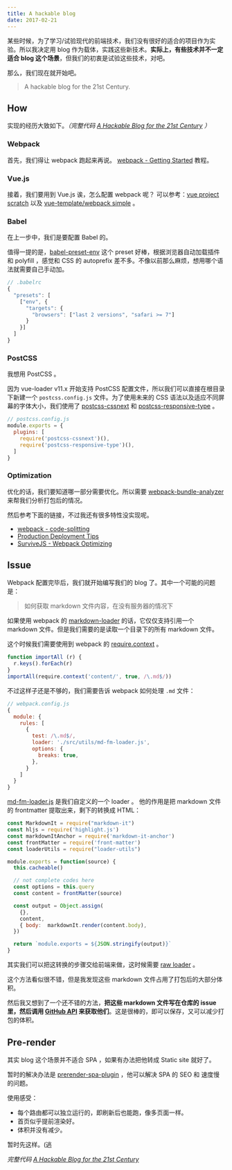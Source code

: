 ```yaml
---
title: A hackable blog
date: 2017-02-21
---
```


某些时候，为了学习/试验现代的前端技术，我们没有很好的适合的项目作为实验。所以我决定用 blog 作为载体，实践这些新技术。**实际上，有些技术并不一定适合 blog 这个场景**，但我们的初衷是试验这些技术，对吧。

那么，我们现在就开始吧。

> A hackable blog for the 21st Century.


## How

实现的经历大致如下。*（完整代码 [A Hackable Blog for the 21st Century](https://github.com/DrakeLeung/blog) ）*

### Webpack

首先，我们得让 webpack 跑起来再说。 [webpack - Getting Started](https://webpack.js.org/guides/get-started/) 教程。


### Vue.js

接着，我们要用到 Vue.js 诶，怎么配置 webpack 呢？
可以参考：[vue project scratch](https://skyronic.com/blog/vue-project-scratch) 以及 [vue-template/webpack simple](https://github.com/vuejs-templates/webpack-simple/blob/master/template/webpack.config.js) 。


### Babel

在上一步中，我们是要配置 Babel 的。

值得一提的是，[babel-preset-env](https://github.com/babel/babel-preset-env) 这个 preset 好棒，根据浏览器自动加载插件和 polyfill ，感觉和 CSS 的 autoprefix 差不多。不像以前那么麻烦，想用哪个语法就需要自己手动加。


```js
// .babelrc
{
  "presets": [
    ["env", {
      "targets": {
        "browsers": ["last 2 versions", "safari >= 7"]
      }
    }]
  ]
}
```


### PostCSS

我想用 PostCSS 。

因为 vue-loader v11.x 开始支持 PostCSS 配置文件，所以我们可以直接在根目录下新建一个 `postcss.config.js` 文件。为了使用未来的 CSS 语法以及适应不同屏幕的字体大小，我们使用了
[postcss-cssnext](https://github.com/MoOx/postcss-cssnext) 和 [postcss-responsive-type](https://github.com/seaneking/postcss-responsive-type) 。

```js
// postcss.config.js
module.exports = {
  plugins: [
    require('postcss-cssnext')(),
    require('postcss-responsive-type')(),
  ]
}
```

### Optimization

优化的话，我们要知道哪一部分需要优化。所以需要 [webpack-bundle-analyzer](https://github.com/th0r/webpack-bundle-analyzer) 来帮我们分析打包后的情况。

然后参考下面的链接，不过我还有很多特性没实现呢。

* [webpack - code-splitting](https://webpack.js.org/guides/code-splitting/)
* [Production Deployment Tips](https://vuejs.org/v2/guide/deployment.html)
* [SurviveJS - Webpack Optimizing](https://survivejs.com/webpack/optimizing/)


## Issue

Webpack 配置完毕后，我们就开始编写我们的 blog 了。其中一个可能的问题是：

> 如何获取 markdown 文件内容，在没有服务器的情况下

如果使用 webpack 的 [markdown-loader](https://www.npmjs.com/package/markdown-loader) 的话，它仅仅支持引用一个 markdown 文件。但是我们需要的是读取一个目录下的所有 markdown 文件。

这个时候我们需要使用到 webpack 的 [require.context](https://webpack.js.org/guides/dependency-management/#require-context) 。

```js
function importAll (r) {
  r.keys().forEach(r)
}
importAll(require.context('content/', true, /\.md$/))
```

不过这样子还是不够的，我们需要告诉 webpack 如何处理 `.md` 文件：

```js
// webpack.config.js
{
  module: {
    rules: [
      {
        test: /\.md$/,
        loader: './src/utils/md-fm-loader.js',
        options: {
          breaks: true,
        },
      }
    ]
  }
}
```

[md-fm-loader.js](https://github.com/DrakeLeung/blog/blob/master/src/utils/md-fm-loader.js) 是我们自定义的一个 loader 。
他的作用是把 markdown 文件的 frontmatter 提取出来，剩下的转换成 HTML：

```js
const MarkdownIt = require("markdown-it")
const hljs = require('highlight.js')
const markdownItAnchor = require('markdown-it-anchor')
const frontMatter = require('front-matter')
const loaderUtils = require("loader-utils")

module.exports = function(source) {
  this.cacheable()

  // not complete codes here
  const options = this.query
  const content = frontMatter(source)

  const output = Object.assign(
    {},
    content,
    { body:  markdownIt.render(content.body),
  })

  return `module.exports = ${JSON.stringify(output)}`
}
```

其实我们可以把这转换的步骤交给前端来做，这时候需要 [raw loader](https://github.com/webpack-contrib/raw-loader) 。

这个方法看似很不错，但是我发现这些 markdown 文件占用了打包后的大部分体积。

然后我又想到了一个还不错的方法，**把这些 markdown 文件写在仓库的 issue 里，然后调用 [GitHub API](https://developer.github.com/v3/issues/#list-issues-for-a-repository) 来获取他们**。这是很棒的，即可以保存，又可以减少打包的体积。

## Pre-render

其实 blog 这个场景并不适合 SPA ，如果有办法把他转成 Static site 就好了。

暂时的解决办法是 [prerender-spa-plugin](https://github.com/chrisvfritz/prerender-spa-plugin) ，他可以解决 SPA 的 SEO 和 速度慢的问题。

使用感受：

* 每个路由都可以独立运行的，即刷新后也能跑，像多页面一样。
* 首页似乎提前渲染好。
* 体积并没有减少。

暂时先这样。(逃

*完整代码 [A Hackable Blog for the 21st Century](https://github.com/DrakeLeung/blog)*